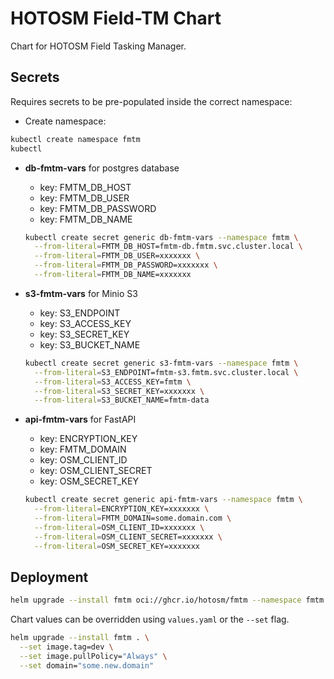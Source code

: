 # HOTOSM Field-TM Chart

Chart for HOTOSM Field Tasking Manager.

## Secrets

Requires secrets to be pre-populated inside the correct namespace:

- Create namespace:

```bash
kubectl create namespace fmtm
kubectl 
```

- **db-fmtm-vars** for postgres database

  - key: FMTM_DB_HOST
  - key: FMTM_DB_USER
  - key: FMTM_DB_PASSWORD
  - key: FMTM_DB_NAME

  ```bash
  kubectl create secret generic db-fmtm-vars --namespace fmtm \
    --from-literal=FMTM_DB_HOST=fmtm-db.fmtm.svc.cluster.local \
    --from-literal=FMTM_DB_USER=xxxxxxx \
    --from-literal=FMTM_DB_PASSWORD=xxxxxxx \
    --from-literal=FMTM_DB_NAME=xxxxxxx
  ```

- **s3-fmtm-vars** for Minio S3

  - key: S3_ENDPOINT
  - key: S3_ACCESS_KEY
  - key: S3_SECRET_KEY
  - key: S3_BUCKET_NAME

  ```bash
  kubectl create secret generic s3-fmtm-vars --namespace fmtm \
    --from-literal=S3_ENDPOINT=fmtm-s3.fmtm.svc.cluster.local \
    --from-literal=S3_ACCESS_KEY=fmtm \
    --from-literal=S3_SECRET_KEY=xxxxxxx \
    --from-literal=S3_BUCKET_NAME=fmtm-data
  ```

- **api-fmtm-vars** for FastAPI

  - key: ENCRYPTION_KEY
  - key: FMTM_DOMAIN
  - key: OSM_CLIENT_ID
  - key: OSM_CLIENT_SECRET
  - key: OSM_SECRET_KEY

  ```bash
  kubectl create secret generic api-fmtm-vars --namespace fmtm \
    --from-literal=ENCRYPTION_KEY=xxxxxxx \
    --from-literal=FMTM_DOMAIN=some.domain.com \
    --from-literal=OSM_CLIENT_ID=xxxxxxx \
    --from-literal=OSM_CLIENT_SECRET=xxxxxxx \
    --from-literal=OSM_SECRET_KEY=xxxxxxx
  ```

## Deployment

```bash
helm upgrade --install fmtm oci://ghcr.io/hotosm/fmtm --namespace fmtm
```

Chart values can be overridden using `values.yaml` or the `--set` flag.

```bash
helm upgrade --install fmtm . \
  --set image.tag=dev \
  --set image.pullPolicy="Always" \
  --set domain="some.new.domain"
```
